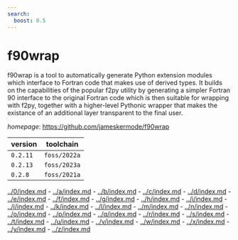 ```yaml
---
search:
  boost: 0.5
---
```

# f90wrap

f90wrap is a tool to automatically generate Python extension modules which interface to Fortran code that makes use of derived types. It builds on the capabilities of the popular f2py utility by generating a simpler Fortran 90 interface to the original Fortran code which is then suitable for wrapping with f2py, together with a higher-level Pythonic wrapper that makes the existance of an additional layer transparent to the final user.

*homepage*: <https://github.com/jameskermode/f90wrap>

version | toolchain
--------|----------
``0.2.11`` | ``foss/2022a``
``0.2.13`` | ``foss/2023a``
``0.2.8`` | ``foss/2021a``

[../0/index.md](0) - [../a/index.md](a) - [../b/index.md](b) - [../c/index.md](c) - [../d/index.md](d) - [../e/index.md](e) - [../f/index.md](f) - [../g/index.md](g) - [../h/index.md](h) - [../i/index.md](i) - [../j/index.md](j) - [../k/index.md](k) - [../l/index.md](l) - [../m/index.md](m) - [../n/index.md](n) - [../o/index.md](o) - [../p/index.md](p) - [../q/index.md](q) - [../r/index.md](r) - [../s/index.md](s) - [../t/index.md](t) - [../u/index.md](u) - [../v/index.md](v) - [../w/index.md](w) - [../x/index.md](x) - [../y/index.md](y) - [../z/index.md](z)

